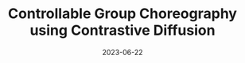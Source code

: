---
title: "Controllable Group Choreography using Contrastive Diffusion"
collection: publications
date: 2023-06-22

venue: 'CVPR'
paperurl: '/files/pdf/sa23_gcd.pdf'
link: https://dl.acm.org/doi/abs/10.1145/3618356
code: https://aioz-ai.github.io/GCD/ 
github: https://github.com/aioz-ai/GCD
citation: '<b>Nhat Le</b>, Tuong Do, Khoa Do, Hien Nguyen, Erman Tjiputra, Quang D. Tran, Anh Nguyen (2023). &quot;Controllable Group Choreography using Contrastive Diffusion.&quot; In <i>SIGGRAPH Asia/ACM Transactions on Graphics (TOG) 2023/i>.'
---